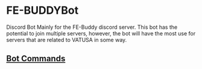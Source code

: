 # FE-BUDDYBot
Discord Bot Mainly for the FE-Buddy discord server.
This bot has the potential to join multiple servers, however, the bot will have the most use for servers that are related to VATUSA in some way.

## [Bot Commands](https://github.com/Nikolai558/FE-BUDDYBot/tree/releases/Docs)


